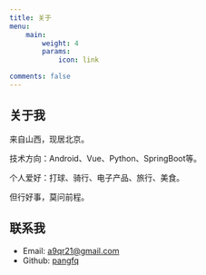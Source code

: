 ```yaml
---
title: 关于
menu:
    main: 
        weight: 4
        params:
            icon: link

comments: false
---
```

## 关于我

来自山西，现居北京。

技术方向：Android、Vue、Python、SpringBoot等。

个人爱好：打球、骑行、电子产品、旅行、美食。

但行好事，莫问前程。

## 联系我

- Email: a9qr21@gmail.com
- Github: [pangfq](https://github.com/pangfq)